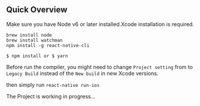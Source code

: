 ## Quick Overview

Make sure you have Node v6 or later installed.Xcode installation is required.

```
brew install node
brew install watchman
npm install -g react-native-cli
```

`$ npm install or $ yarn`

Before run the compiler, you might need to change `Project setting` from to `Legacy Build` instead of the `New build` in new Xcode versions.

then simply run `react-native run-ios`

The Project is working in progress...
